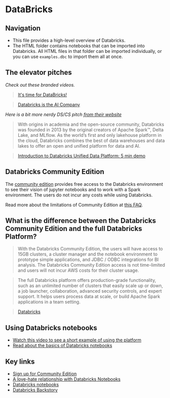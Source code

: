 # DataBricks

## Navigation

- This file provides a high-level overview of Databricks.
- The HTML folder contains notebooks that can be imported into Databricks. All HTML files in that folder can be imported individually, or you can use `examples.dbc` to import them all at once.

## The elevator pitches

_Check out these branded videos._

> [It's time for DataBricks!](https://youtu.be/_1QQHv7T9og)

> [Databricks is the AI Company](https://youtu.be/1cJ0XYaARBY)

_Here is a bit more nerdy DS/CS pitch [from their website](https://databricks.com/company/about-us)_

> With origins in academia and the open-source community, Databricks was founded in 2013 by the original creators of Apache Spark™, Delta Lake, and MLflow. As the world’s first and only lakehouse platform in the cloud, Databricks combines the best of data warehouses and data lakes to offer an open and unified platform for data and AI.

> [Introduction to Databricks Unified Data Platform: 5 min demo](https://youtu.be/n-yt_3HvkOI)
## Databricks Community Edition

The [community edition](https://community.cloud.databricks.com/login.html) provides free access to the Databricks environment to see their vision of jupyter notebooks and to work with a Spark environment. The users do not incur any costs while using Databricks.

Read more about the limitations of Community Edition at [this FAQ](https://databricks.com/product/faq/community-edition).

## What is the difference between the Databricks Community Edition and the full Databricks Platform?

> With the Databricks Community Edition, the users will have access to 15GB clusters, a cluster manager and the notebook environment to prototype simple applications, and JDBC / ODBC integrations for BI analysis. The Databricks Community Edition access is not time-limited and users will not incur AWS costs for their cluster usage.

> The full Databricks platform offers production-grade functionality, such as an unlimited number of clusters that easily scale up or down, a job launcher, collaboration, advanced security controls, and expert support. It helps users process data at scale, or build Apache Spark applications in a team setting.

> [Databricks](https://databricks.com/product/faq/community-edition)

## Using Databricks notebooks

- [Watch this video to see a short example of using the platform](https://youtu.be/n-yt_3HvkOI)
- [Read about the basics of Databricks notebooks](https://subscription.packtpub.com/book/data/9781838647216/2/ch02lvl1sec08/using-azure-databricks-notebooks)
## Key links

- [Sign up for Community Edition](https://databricks.com/try-databricks)
- [A love-hate relationship with Databricks Notebooks](https://towardsdatascience.com/databricks-notebooks-a-love-hate-relationship-8f73e5b291fb)
- [Databricks notebooks](https://subscription.packtpub.com/book/data/9781838647216/2/ch02lvl1sec08/using-azure-databricks-notebooks)
- [Databricks Backstory](https://youtu.be/ThrmPaleEiI)